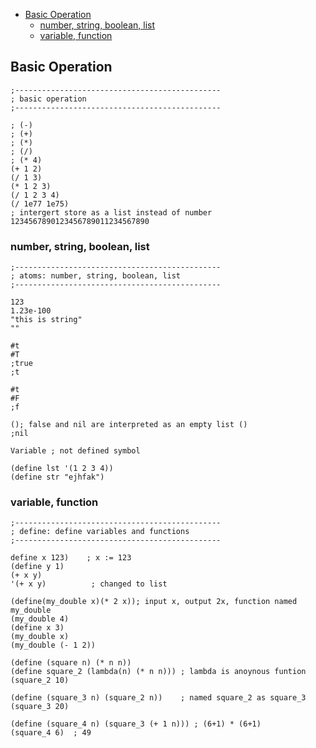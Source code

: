 - [Basic Operation](#basic-operation)
  * [number, string, boolean, list](#number--string--boolean--list)
  * [variable, function](#variable--function)

## Basic Operation
```
;----------------------------------------------
; basic operation
;----------------------------------------------

; (-)
; (+)
; (*)
; (/)
; (* 4)
(+ 1 2)
(/ 1 3)
(* 1 2 3)
(/ 1 2 3 4)
(/ 1e77 1e75)
; intergert store as a list instead of number
1234567890123456789011234567890
```

### number, string, boolean, list 
```
;----------------------------------------------
; atoms: number, string, boolean, list 
;----------------------------------------------

123
1.23e-100
"this is string"
""

#t
#T
;true
;t

#t
#F
;f

(); false and nil are interpreted as an empty list ()
;nil

Variable ; not defined symbol

(define lst '(1 2 3 4))
(define str "ejhfak")
```
### variable, function
```
;----------------------------------------------
; define: define variables and functions
;----------------------------------------------

define x 123)    ; x := 123
(define y 1)
(+ x y)
'(+ x y)          ; changed to list

(define(my_double x)(* 2 x)); input x, output 2x, function named my_double
(my_double 4)
(define x 3)
(my_double x)
(my_double (- 1 2))

(define (square n) (* n n))
(define square_2 (lambda(n) (* n n))) ; lambda is anoynous funtion
(square_2 10)

(define (square_3 n) (square_2 n))    ; named square_2 as square_3
(square_3 20)

(define (square_4 n) (square_3 (+ 1 n))) ; (6+1) * (6+1)
(square_4 6)  ; 49
```